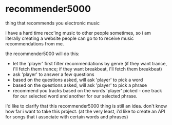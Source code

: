 # recommender5000
thing that recommends you electronic music


i have a hard time recc'ing music to other people sometimes, so i am literally creating a website people can go to to receive music recommendations from me. 

the recommender5000 will do this:
- let the 'player' first filter recommendations by genre (if they want trance, i'll fetch them trance; if they want breakbeat, i'll fetch them breakbeat) 
- ask 'player' to answer a few questions
- based on the questions asked, will ask 'player' to pick a word
- based on the questions asked, will ask 'player' to pick a phrase
- recommend you tracks based on the words 'player' picked - one track for our selected word and another for our selected phrase.

i'd like to clarify that this recommender5000 thing is still an idea. don't know how far i want to take this project. 
(at the very least, i'd like to create an API for songs that i associate with certain words and phrases) 
